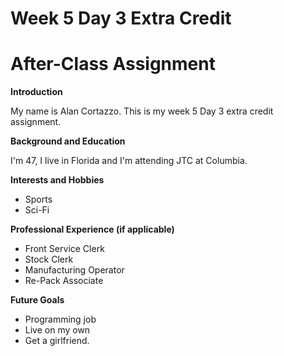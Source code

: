 # Week 5 Day 3 Extra Credit 

# After-Class Assignment



**Introduction**

My name is Alan Cortazzo. This is my week 5 Day 3 extra credit assignment.





**Background and Education**

I'm 47, I live in Florida and I'm attending JTC at Columbia.







**Interests and Hobbies**

- Sports
-  Sci-Fi





**Professional Experience (if applicable)**

- Front Service Clerk 
- Stock Clerk
- Manufacturing Operator 
- Re-Pack Associate





**Future Goals**

- Programming job 
- Live on my own
-  Get a girlfriend.